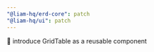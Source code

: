 ```yaml
---
"@liam-hq/erd-core": patch
"@liam-hq/ui": patch
---
```


🔧 introduce GridTable as a reusable component
